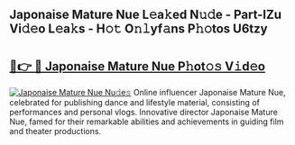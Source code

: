 ## Japonaise Mature Nue L𝚎a𝚔ed N𝚞𝚍e - Part-IZu Vi𝚍𝚎o L𝚎a𝚔s - H𝚘𝚝 O𝚗𝚕yf𝚊ns P𝚑𝚘tos U6tzy

# <h2><a href="http://kf1w33s.oniu.top/?m=Japonaise+Mature+Nue">🔗👉 🔴 Japonaise Mature Nue P𝚑ot𝚘𝚜 V𝚒d𝚎o</a></h2>

[![Japonaise Mature Nue Nu𝚍e𝚜](https://i.imgur.com/0qMVB7G.gif)](http://kf1w33s.oniu.top/?m=Japonaise+Mature+Nue)
Online influencer Japonaise Mature Nue, celebrated for publishing dance and lifestyle material, consisting of performances and personal vlogs. Innovative director Japonaise Mature Nue, famed for their remarkable abilities and achievements in guiding film and theater productions.  
